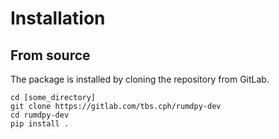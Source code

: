 # Installation

From source
-----------

The package is installed by cloning the repository from GitLab.

```shell
cd [some_directory]
git clone https://gitlab.com/tbs.cph/rumdpy-dev
cd rumdpy-dev
pip install .
```

